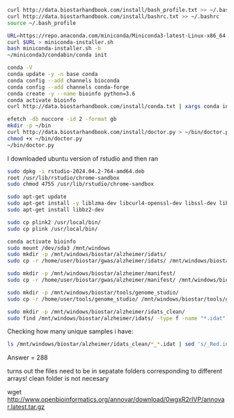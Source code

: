 
```bash
curl http://data.biostarhandbook.com/install/bash_profile.txt >> ~/.bash_profile
curl http://data.biostarhandbook.com/install/bashrc.txt >> ~/.bashrc
source ~/.bash_profile

URL=https://repo.anaconda.com/miniconda/Miniconda3-latest-Linux-x86_64.sh
curl $URL > miniconda-installer.sh
bash miniconda-installer.sh -b
~/miniconda3/condabin/conda init

conda -V
conda update -y -n base conda
conda config --add channels bioconda
conda config --add channels conda-forge
conda create -y --name bioinfo python=3.6
conda activate bioinfo
curl http://data.biostarhandbook.com/install/conda.txt | xargs conda install -y

efetch -db nuccore -id 2 -format gb
mkdir -p ~/bin
curl http://data.biostarhandbook.com/install/doctor.py > ~/bin/doctor.py
chmod +x ~/bin/doctor.py
~/bin/doctor.py
```

I downloaded ubuntu version of rstudio and then ran
```bash
sudo dpkg -i rstudio-2024.04.2-764-amd64.deb 
root /usr/lib/rstudio/chrome-sandbox
sudo chmod 4755 /usr/lib/rstudio/chrome-sandbox
```
```bash
sudo apt-get update
sudo apt-get install -y liblzma-dev libcurl4-openssl-dev libssl-dev libxml2-dev build-essential
sudo apt-get install libbz2-dev

sudo cp plink2 /usr/local/bin/
sudo cp plink /usr/local/bin/
```

```bash
conda activate bioinfo
sudo mount /dev/sda3 /mnt/windows
sudo mkdir -p /mnt/windows/biostar/alzheimer/idats/
sudo cp -r /home/user/biostar/gwas/alzheimer/idats/ /mnt/windows/biostar/alzheimer/idats/

sudo mkdir -p /mnt/windows/biostar/alzheimer/manifest/
sudo cp -r /home/user/biostar/gwas/alzheimer/manifest/ /mnt/windows/biostar/alzheimer/manifest/

sudo mkdir -p /mnt/windows/biostar/tools/genome_studio/
sudo cp -r /home/user/tools/genome_studio/ /mnt/windows/biostar/tools/genome_studio/ 

sudo mkdir -p /mnt/windows/biostar/alzheimer/idats_clean/
sudo find /mnt/windows/biostar/alzheimer/idats/ -type f -name "*.idat" -exec cp {} /mnt/windows/biostar/alzheimer/idats_clean/ \;
```
Checking how many unique samples i have:
```bash
ls /mnt/windows/biostar/alzheimer/idats_clean/*_*.idat | sed 's/_Red.idat//;s/_Grn.idat//' | sort | uniq | wc -l
```
Answer = 288


turns out the files need to be in sepatate folders corresponding to different arrays! clean folder is not necesary 

wget http://www.openbioinformatics.org/annovar/download/0wgxR2rIVP/annovar.latest.tar.gz

